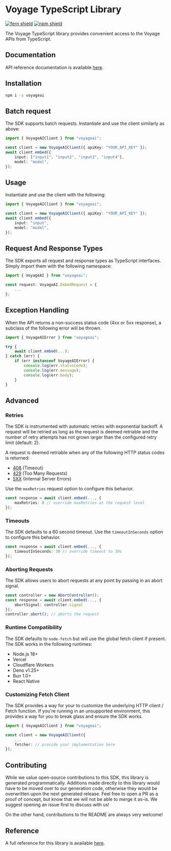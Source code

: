 # Voyage TypeScript Library

[![fern shield](https://img.shields.io/badge/%F0%9F%8C%BF-Built%20with%20Fern-brightgreen)](https://buildwithfern.com?utm_source=github&utm_medium=github&utm_campaign=readme&utm_source=https%3A%2F%2Fgithub.com%2Fvoyage-ai%2Ftypescript-sdk)
[![npm shield](https://img.shields.io/npm/v/voyageai)](https://www.npmjs.com/package/voyageai)

The Voyage TypeScript library provides convenient access to the Voyage APIs from TypeScript.

## Documentation

API reference documentation is available [here](https://docs.voyageai.com/reference/embeddings-api).

## Installation

```sh
npm i -s voyageai
```

## Batch request

The SDK supports batch requests. Instantiate and use the client similarly as above:

```typescript
import { VoyageAIClient } from "voyageai";

const client = new VoyageAIClient({ apiKey: "YOUR_API_KEY" });
await client.embed({
    input: ["input1", "input2", "input3", "input4"],
    model: "model",
});
```

## Usage

Instantiate and use the client with the following:

```typescript
import { VoyageAIClient } from "voyageai";

const client = new VoyageAIClient({ apiKey: "YOUR_API_KEY" });
await client.embed({
    input: "input",
    model: "model",
});
```

## Request And Response Types

The SDK exports all request and response types as TypeScript interfaces. Simply import them with the
following namespace:

```typescript
import { VoyageAI } from "voyageai";

const request: VoyageAI.EmbedRequest = {
    ...
};
```

## Exception Handling

When the API returns a non-success status code (4xx or 5xx response), a subclass of the following error
will be thrown.

```typescript
import { VoyageAIError } from "voyageai";

try {
    await client.embed(...);
} catch (err) {
    if (err instanceof VoyageAIError) {
        console.log(err.statusCode);
        console.log(err.message);
        console.log(err.body);
    }
}
```

## Advanced

### Retries

The SDK is instrumented with automatic retries with exponential backoff. A request will be retried as long
as the request is deemed retriable and the number of retry attempts has not grown larger than the configured
retry limit (default: 2).

A request is deemed retriable when any of the following HTTP status codes is returned:

-   [408](https://developer.mozilla.org/en-US/docs/Web/HTTP/Status/408) (Timeout)
-   [429](https://developer.mozilla.org/en-US/docs/Web/HTTP/Status/429) (Too Many Requests)
-   [5XX](https://developer.mozilla.org/en-US/docs/Web/HTTP/Status/500) (Internal Server Errors)

Use the `maxRetries` request option to configure this behavior.

```typescript
const response = await client.embed(..., {
    maxRetries: 0 // override maxRetries at the request level
});
```

### Timeouts

The SDK defaults to a 60 second timeout. Use the `timeoutInSeconds` option to configure this behavior.

```typescript
const response = await client.embed(..., {
    timeoutInSeconds: 30 // override timeout to 30s
});
```

### Aborting Requests

The SDK allows users to abort requests at any point by passing in an abort signal.

```typescript
const controller = new AbortController();
const response = await client.embed(..., {
    abortSignal: controller.signal
});
controller.abort(); // aborts the request
```

### Runtime Compatibility

The SDK defaults to `node-fetch` but will use the global fetch client if present. The SDK works in the following
runtimes:

-   Node.js 18+
-   Vercel
-   Cloudflare Workers
-   Deno v1.25+
-   Bun 1.0+
-   React Native

### Customizing Fetch Client

The SDK provides a way for your to customize the underlying HTTP client / Fetch function. If you're running in an
unsupported environment, this provides a way for you to break glass and ensure the SDK works.

```typescript
import { VoyageAIClient } from "voyageai";

const client = new VoyageAIClient({
    ...
    fetcher: // provide your implementation here
});
```

## Contributing

While we value open-source contributions to this SDK, this library is generated programmatically.
Additions made directly to this library would have to be moved over to our generation code,
otherwise they would be overwritten upon the next generated release. Feel free to open a PR as
a proof of concept, but know that we will not be able to merge it as-is. We suggest opening
an issue first to discuss with us!

On the other hand, contributions to the README are always very welcome!

## Reference

A full reference for this library is available [here](https://github.com/voyage-ai/typescript-sdk/blob/HEAD/./reference.md).
